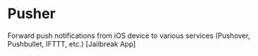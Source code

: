 # Pusher
Forward push notifications from iOS device to various services (Pushover, Pushbullet, IFTTT, etc.) [Jailbreak App]
